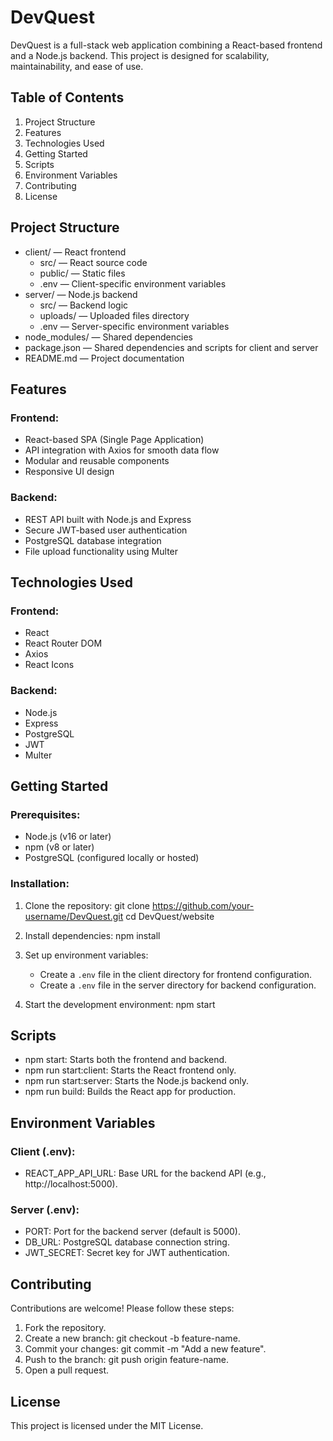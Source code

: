 # DevQuest

DevQuest is a full-stack web application combining a React-based frontend and a Node.js backend. This project is designed for scalability, maintainability, and ease of use.

## Table of Contents
1. Project Structure
2. Features
3. Technologies Used
4. Getting Started
5. Scripts
6. Environment Variables
7. Contributing
8. License

## Project Structure
- client/ — React frontend
  - src/ — React source code
  - public/ — Static files
  - .env — Client-specific environment variables
- server/ — Node.js backend
  - src/ — Backend logic
  - uploads/ — Uploaded files directory
  - .env — Server-specific environment variables
- node_modules/ — Shared dependencies
- package.json — Shared dependencies and scripts for client and server
- README.md — Project documentation

## Features
### Frontend:
- React-based SPA (Single Page Application)
- API integration with Axios for smooth data flow
- Modular and reusable components
- Responsive UI design

### Backend:
- REST API built with Node.js and Express
- Secure JWT-based user authentication
- PostgreSQL database integration
- File upload functionality using Multer

## Technologies Used
### Frontend:
- React
- React Router DOM
- Axios
- React Icons

### Backend:
- Node.js
- Express
- PostgreSQL
- JWT
- Multer

## Getting Started
### Prerequisites:
- Node.js (v16 or later)
- npm (v8 or later)
- PostgreSQL (configured locally or hosted)

### Installation:
1. Clone the repository:
   git clone https://github.com/your-username/DevQuest.git
   cd DevQuest/website

2. Install dependencies:
   npm install

3. Set up environment variables:
   - Create a `.env` file in the client directory for frontend configuration.
   - Create a `.env` file in the server directory for backend configuration.

4. Start the development environment:
   npm start

## Scripts
- npm start: Starts both the frontend and backend.
- npm run start:client: Starts the React frontend only.
- npm run start:server: Starts the Node.js backend only.
- npm run build: Builds the React app for production.

## Environment Variables
### Client (.env):
- REACT_APP_API_URL: Base URL for the backend API (e.g., http://localhost:5000).

### Server (.env):
- PORT: Port for the backend server (default is 5000).
- DB_URL: PostgreSQL database connection string.
- JWT_SECRET: Secret key for JWT authentication.

## Contributing
Contributions are welcome! Please follow these steps:
1. Fork the repository.
2. Create a new branch: git checkout -b feature-name.
3. Commit your changes: git commit -m "Add a new feature".
4. Push to the branch: git push origin feature-name.
5. Open a pull request.

## License
This project is licensed under the MIT License.
